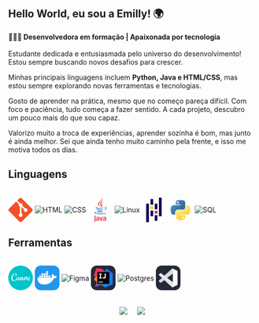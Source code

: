 ## Hello World, eu sou a Emilly! 🌍

<p><b>👩🏻‍💻 Desenvolvedora em formação | Apaixonada por tecnologia</b><br><br>
Estudante dedicada e entusiasmada pelo universo do desenvolvimento! Estou sempre buscando novos desafios para crescer.</p>

<p>Minhas principais linguagens incluem <b>Python, Java e HTML/CSS</b>, mas estou sempre explorando novas ferramentas e tecnologias.</p>

<p>Gosto de aprender na prática, mesmo que no começo pareça difícil. Com foco e paciência, tudo começa a fazer sentido. A cada projeto, descubro um pouco mais do que sou capaz.</p>

<p>Valorizo muito a troca de experiências, aprender sozinha é bom, mas junto é ainda melhor. Sei que ainda tenho muito caminho pela frente, e isso me motiva todos os dias.</p>

## Linguagens 

<div style="display: inline_block"><br>
   <img align="center" alt="Git" height="50" width="50" src="https://github.com/devicons/devicon/blob/master/icons/git/git-original.svg">
  <img align="center" alt="HTML" height="50" width="50" src="https://img.icons8.com/color/2x/html-5.png">
  <img align="center" alt="CSS" height="50" width="50" src="https://img.icons8.com/color/2x/css3.png">
  <img align="center" alt="Java" height="50" width="50" src="https://github.com/devicons/devicon/blob/master/icons/java/java-original-wordmark.svg">
   <img align="center" alt="Linux" height="50" width="50" src="https://cdn.jsdelivr.net/gh/devicons/devicon@latest/icons/linux/linux-original.svg">

  <img align="center" alt="Pandas" height="50" width="50" src="https://github.com/devicons/devicon/blob/master/icons/pandas/pandas-original.svg">
  <img align="center" alt="Python" height="50" width="50" src="https://raw.githubusercontent.com/devicons/devicon/master/icons/python/python-original.svg">
  <img align="center" alt="SQL" height="50" width="50" src="https://cdn.jsdelivr.net/gh/devicons/devicon@latest/icons/azuresqldatabase/azuresqldatabase-original.svg">
</div>

## Ferramentas
<div style="display: inline_block"><br>
  <img align="center" alt="Canva" height="50" width="50" src="https://github.com/devicons/devicon/blob/master/icons/canva/canva-original.svg">
    <img align="center" alt="Docker" height="50" width="50" src="https://github.com/tandpfun/skill-icons/blob/main/icons/Docker.svg">
  <img align="center" alt="Figma" height="50" width="50" src="https://cdn.jsdelivr.net/gh/devicons/devicon@latest/icons/figma/figma-original.svg">
  <img align="center" alt="Idea" height="50" width="50" src="https://raw.githubusercontent.com/tandpfun/skill-icons/main/icons/Idea-Dark.svg">
  <img align="center" alt="Postgres" height="50" width="50" src="https://cdn.jsdelivr.net/gh/devicons/devicon/icons/postgresql/postgresql-original.svg">
   <img align="center" alt="Vscode" height="50" width="50" src="https://github.com/tandpfun/skill-icons/blob/main/icons/VSCode-Dark.svg">
</div>


<br>
<br>
<div style="display: flex; gap: 20px; justify-content: center;">
  <img height="180em" src="https://github-readme-stats.vercel.app/api?username=emilly-vitoria-dantas&show_icons=true&theme=dark&include_all_commits=true&count_private=true&hide_title=false&hide_border=false&hide_rank=false&line_height=30&locale=pt-BR" />
  <img height="180em" src="https://github-readme-stats.vercel.app/api/top-langs/?username=emilly-vitoria-dantas&layout=normal&langs_count=8&theme=tokyonight&hide_title=false&hide_border=false&locale=pt-BR" />
</div>
<br>





